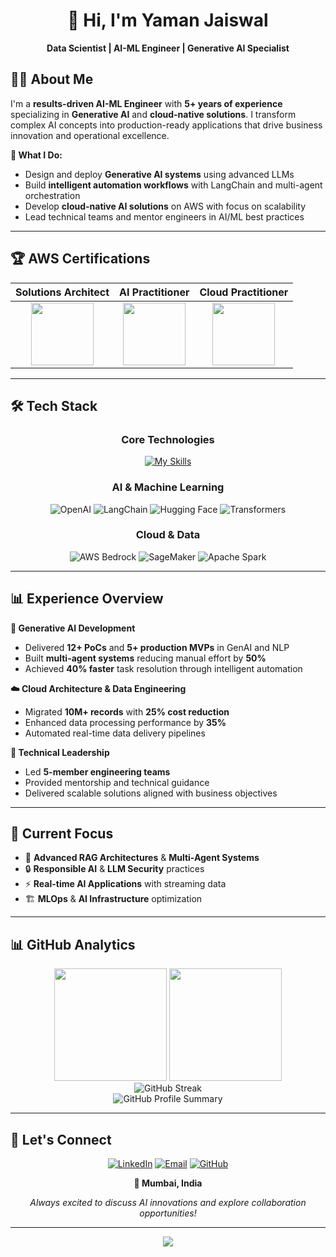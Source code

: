 <div align="center">

# 👋 Hi, I'm **Yaman Jaiswal**

**Data Scientist | AI-ML Engineer | Generative AI Specialist**

</div>

## 🧑‍💻 About Me

I'm a **results-driven AI-ML Engineer** with **5+ years of experience** specializing in **Generative AI** and **cloud-native solutions**. I transform complex AI concepts into production-ready applications that drive business innovation and operational excellence.

**🎯 What I Do:**
- Design and deploy **Generative AI systems** using advanced LLMs
- Build **intelligent automation workflows** with LangChain and multi-agent orchestration
- Develop **cloud-native AI solutions** on AWS with focus on scalability
- Lead technical teams and mentor engineers in AI/ML best practices

---
## 🏆 AWS Certifications

<div align="center">

| Solutions Architect | AI Practitioner | Cloud Practitioner |
|:---:|:---:|:---:|
| <img src="https://images.credly.com/size/110x110/images/0e284c3f-5164-4b21-8660-0d84737941bc/image.png" width="100"> | <img src="https://images.credly.com/size/340x340/images/4d4693bb-530e-4bca-9327-de07f3aa2348/image.png" width="100"> | <img src="https://images.credly.com/size/110x110/images/00634f82-b07f-4bbd-a6bb-53de397fc3a6/image.png" width="100"> |
</div>

---

## 🛠️ Tech Stack

<div align="center">

### Core Technologies
[![My Skills](https://skillicons.dev/icons?i=python,tensorflow,pytorch,aws,docker,kubernetes,git&theme=light)](https://skillicons.dev)

### AI & Machine Learning
![OpenAI](https://img.shields.io/badge/OpenAI-412991?style=for-the-badge&logo=openai&logoColor=white)
![LangChain](https://img.shields.io/badge/🦜_LangChain-2D3748?style=for-the-badge)
![Hugging Face](https://img.shields.io/badge/🤗_Hugging_Face-FFD21E?style=for-the-badge&logoColor=black)
![Transformers](https://img.shields.io/badge/🤖_Transformers-FF6F00?style=for-the-badge)

### Cloud & Data
![AWS Bedrock](https://img.shields.io/badge/AWS_Bedrock-FF9900?style=for-the-badge&logo=amazon-aws&logoColor=white)
![SageMaker](https://img.shields.io/badge/SageMaker-FF9900?style=for-the-badge&logo=amazon-aws&logoColor=white)
![Apache Spark](https://img.shields.io/badge/Apache_Spark-E25A1C?style=for-the-badge&logo=apache-spark&logoColor=white)

</div>

---

## 📊 Experience Overview

**🤖 Generative AI Development**
- Delivered **12+ PoCs** and **5+ production MVPs** in GenAI and NLP
- Built **multi-agent systems** reducing manual effort by **50%**
- Achieved **40% faster** task resolution through intelligent automation

**☁️ Cloud Architecture & Data Engineering**
- Migrated **10M+ records** with **25% cost reduction**
- Enhanced data processing performance by **35%**
- Automated real-time data delivery pipelines

**👥 Technical Leadership**
- Led **5-member engineering teams**
- Provided mentorship and technical guidance
- Delivered scalable solutions aligned with business objectives

---

## 🎯 Current Focus

- 🧠 **Advanced RAG Architectures** & **Multi-Agent Systems**
- 🔒 **Responsible AI** & **LLM Security** practices
- ⚡ **Real-time AI Applications** with streaming data
- 🏗️ **MLOps** & **AI Infrastructure** optimization

---

## 📊 GitHub Analytics

<div align="center">
<img height="180em" src="https://github-readme-stats.vercel.app/api?username=vaibhavpoojary&show_icons=true&theme=vue&include_all_commits=true&count_private=true&bg_color=ffffff&title_color=00d9ff&text_color=333333&icon_color=00d9ff"/>
<img height="180em" src="https://github-readme-stats.vercel.app/api/top-langs/?username=yaman-GenAI&layout=compact&langs_count=8&theme=vue&bg_color=ffffff&title_color=00d9ff&text_color=333333"/>
</div>

<div align="center">
<img src="https://github-readme-streak-stats.herokuapp.com/?user=yaman-GenAI&theme=vue&background=ffffff&border=00d9ff&stroke=333333&ring=00d9ff&fire=ff6b35&currStreakNum=333333&sideNums=333333&currStreakLabel=333333&sideLabels=333333&dates=666666" alt="GitHub Streak" />
</div>

<div align="center">
<img src="https://github-profile-summary-cards.vercel.app/api/cards/profile-details?username=yaman-GenAI&theme=vue" alt="GitHub Profile Summary" />
</div>

---

## 🤝 Let's Connect

<div align="center">

[![LinkedIn](https://img.shields.io/badge/LinkedIn-0077B5?style=for-the-badge&logo=linkedin&logoColor=white)](https://www.linkedin.com/in/yaman-jaiswal/)
[![Email](https://img.shields.io/badge/Email-D14836?style=for-the-badge&logo=gmail&logoColor=white)](mailto:yaman.9yj@gmail.com)
[![GitHub](https://img.shields.io/badge/GitHub-100000?style=for-the-badge&logo=github&logoColor=white)](https://github.com/yaman-GenAI)

**📍 Mumbai, India**

*Always excited to discuss AI innovations and explore collaboration opportunities!*

</div>

---

<div align="center">
<img src="https://capsule-render.vercel.app/api?type=waving&color=gradient&height=60&section=footer"/>
</div>
